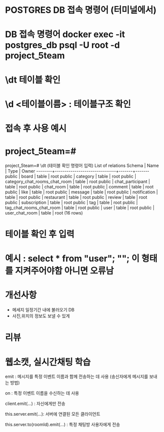 # POSTGRES DB 접속 명령어 (터미널에서)
# DB 접속 명령어 docker exec -it postgres_db psql -U root -d project_5team
# \dt 테이블 확인 
# \d <테이블이름> : 테이블구조 확인 
# 접속 후 사용 예시 
# project_5team=# 

project_5team=# \dt (테이블 확인 명령어 입력)
                   List of relations
 Schema |             Name              | Type  | Owner 
--------+-------------------------------+-------+-------
 public | board                         | table | root
 public | category                      | table | root
 public | category_chat_rooms_chat_room | table | root
 public | chat_participant              | table | root
 public | chat_room                     | table | root
 public | comment                       | table | root
 public | like                          | table | root
 public | message                       | table | root
 public | notification                  | table | root
 public | restaurant                    | table | root
 public | review                        | table | root
 public | subscription                  | table | root
 public | tag                           | table | root
 public | tag_chat_rooms_chat_room      | table | root
 public | user                          | table | root
 public | user_chat_room                | table | root
(16 rows)

# 테이블 확인 후 입력 
# 예시 : select * from "user";  ""; 이 형태를 지켜주어야함 아니면 오류남

# 개선사항 
-   메세지 일정기간 내에 불러오기 DB 
-   사진,위치의 정보도 보낼 수 있게

# 리뷰 


# 웹소캣, 실시간채팅 학습
emit : 메시지를 특정 이벤트 이름과 함께 전송하는 데 사용 (송신자에게 메시지를 보내는 방법)

on : 특정 이벤트 이름을 수신하는 데 사용 

client.emit(...) : 자신에게만 전송

this.server.emit(...): 서버에 연결된 모든 클라이언트  

this.server.to(roomId).emit(...) : 특정 채팅방 사용자에게 전송